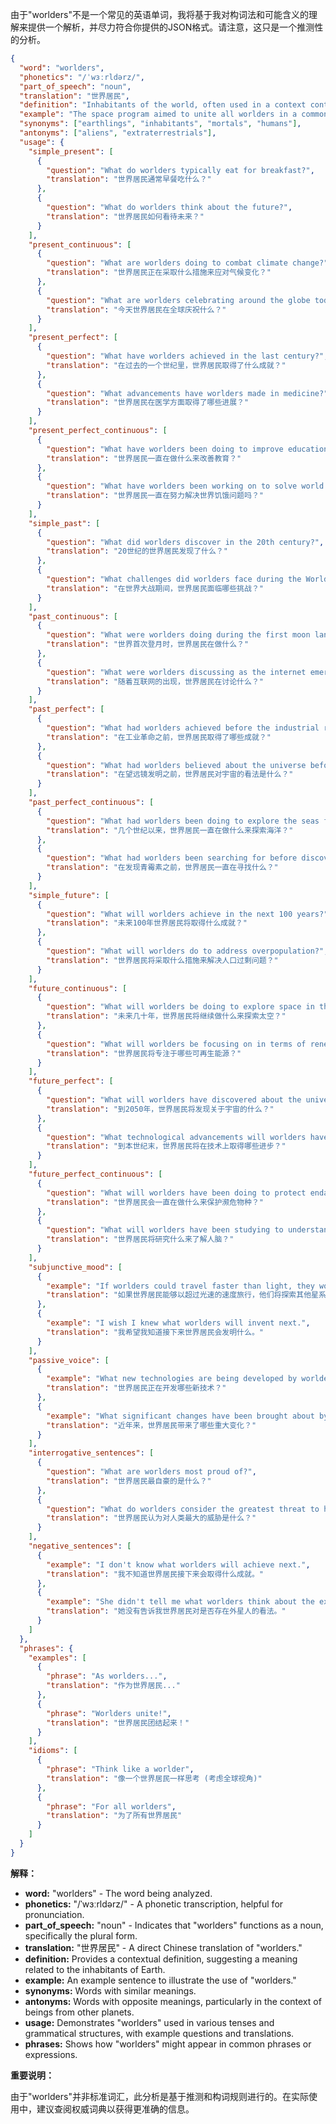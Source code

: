 由于"worlders"不是一个常见的英语单词，我将基于我对构词法和可能含义的理解来提供一个解析，并尽力符合你提供的JSON格式。请注意，这只是一个推测性的分析。

```json
{
  "word": "worlders",
  "phonetics": "/ˈwɜːrldərz/",
  "part_of_speech": "noun",
  "translation": "世界居民",
  "definition": "Inhabitants of the world, often used in a context contrasting them with beings from other planets or realms.",
  "example": "The space program aimed to unite all worlders in a common goal.",
  "synonyms": ["earthlings", "inhabitants", "mortals", "humans"],
  "antonyms": ["aliens", "extraterrestrials"],
  "usage": {
    "simple_present": [
      {
        "question": "What do worlders typically eat for breakfast?",
        "translation": "世界居民通常早餐吃什么？"
      },
      {
        "question": "What do worlders think about the future?",
        "translation": "世界居民如何看待未来？"
      }
    ],
    "present_continuous": [
      {
        "question": "What are worlders doing to combat climate change?",
        "translation": "世界居民正在采取什么措施来应对气候变化？"
      },
      {
        "question": "What are worlders celebrating around the globe today?",
        "translation": "今天世界居民在全球庆祝什么？"
      }
    ],
    "present_perfect": [
      {
        "question": "What have worlders achieved in the last century?",
        "translation": "在过去的一个世纪里，世界居民取得了什么成就？"
      },
      {
        "question": "What advancements have worlders made in medicine?",
        "translation": "世界居民在医学方面取得了哪些进展？"
      }
    ],
    "present_perfect_continuous": [
      {
        "question": "What have worlders been doing to improve education?",
        "translation": "世界居民一直在做什么来改善教育？"
      },
      {
        "question": "What have worlders been working on to solve world hunger?",
        "translation": "世界居民一直在努力解决世界饥饿问题吗？"
      }
    ],
    "simple_past": [
      {
        "question": "What did worlders discover in the 20th century?",
        "translation": "20世纪的世界居民发现了什么？"
      },
      {
        "question": "What challenges did worlders face during the World Wars?",
        "translation": "在世界大战期间，世界居民面临哪些挑战？"
      }
    ],
    "past_continuous": [
      {
        "question": "What were worlders doing during the first moon landing?",
        "translation": "世界首次登月时，世界居民在做什么？"
      },
      {
        "question": "What were worlders discussing as the internet emerged?",
        "translation": "随着互联网的出现，世界居民在讨论什么？"
      }
    ],
    "past_perfect": [
      {
        "question": "What had worlders achieved before the industrial revolution?",
        "translation": "在工业革命之前，世界居民取得了哪些成就？"
      },
      {
        "question": "What had worlders believed about the universe before the invention of the telescope?",
        "translation": "在望远镜发明之前，世界居民对宇宙的看法是什么？"
      }
    ],
    "past_perfect_continuous": [
      {
        "question": "What had worlders been doing to explore the seas for centuries?",
        "translation": "几个世纪以来，世界居民一直在做什么来探索海洋？"
      },
      {
        "question": "What had worlders been searching for before discovering penicillin?",
        "translation": "在发现青霉素之前，世界居民一直在寻找什么？"
      }
    ],
    "simple_future": [
      {
        "question": "What will worlders achieve in the next 100 years?",
        "translation": "未来100年世界居民将取得什么成就？"
      },
      {
        "question": "What will worlders do to address overpopulation?",
        "translation": "世界居民将采取什么措施来解决人口过剩问题？"
      }
    ],
    "future_continuous": [
      {
        "question": "What will worlders be doing to explore space in the coming decades?",
        "translation": "未来几十年，世界居民将继续做什么来探索太空？"
      },
      {
        "question": "What will worlders be focusing on in terms of renewable energy?",
        "translation": "世界居民将专注于哪些可再生能源？"
      }
    ],
    "future_perfect": [
      {
        "question": "What will worlders have discovered about the universe by 2050?",
        "translation": "到2050年，世界居民将发现关于宇宙的什么？"
      },
      {
        "question": "What technological advancements will worlders have made by the end of the century?",
        "translation": "到本世纪末，世界居民将在技术上取得哪些进步？"
      }
    ],
    "future_perfect_continuous": [
      {
        "question": "What will worlders have been doing to protect endangered species?",
        "translation": "世界居民会一直在做什么来保护濒危物种？"
      },
      {
        "question": "What will worlders have been studying to understand the human brain?",
        "translation": "世界居民将研究什么来了解人脑？"
      }
    ],
    "subjunctive_mood": [
      {
        "example": "If worlders could travel faster than light, they would explore other galaxies.",
        "translation": "如果世界居民能够以超过光速的速度旅行，他们将探索其他星系。"
      },
      {
        "example": "I wish I knew what worlders will invent next.",
        "translation": "我希望我知道接下来世界居民会发明什么。"
      }
    ],
    "passive_voice": [
      {
        "example": "What new technologies are being developed by worlders?",
        "translation": "世界居民正在开发哪些新技术？"
      },
      {
        "example": "What significant changes have been brought about by worlders in recent years?",
        "translation": "近年来，世界居民带来了哪些重大变化？"
      }
    ],
    "interrogative_sentences": [
      {
        "question": "What are worlders most proud of?",
        "translation": "世界居民最自豪的是什么？"
      },
      {
        "question": "What do worlders consider the greatest threat to humanity?",
        "translation": "世界居民认为对人类最大的威胁是什么？"
      }
    ],
    "negative_sentences": [
      {
        "example": "I don't know what worlders will achieve next.",
        "translation": "我不知道世界居民接下来会取得什么成就。"
      },
      {
        "example": "She didn't tell me what worlders think about the existence of aliens.",
        "translation": "她没有告诉我世界居民对是否存在外星人的看法。"
      }
    ]
  },
  "phrases": {
    "examples": [
      {
        "phrase": "As worlders...",
        "translation": "作为世界居民..."
      },
      {
        "phrase": "Worlders unite!",
        "translation": "世界居民团结起来！"
      }
    ],
    "idioms": [
      {
        "phrase": "Think like a worlder",
        "translation": "像一个世界居民一样思考 (考虑全球视角)"
      },
      {
        "phrase": "For all worlders",
        "translation": "为了所有世界居民"
      }
    ]
  }
}
```

**解释：**

*   **word:** "worlders" -  The word being analyzed.
*   **phonetics:** "/ˈwɜːrldərz/" - A phonetic transcription, helpful for pronunciation.
*   **part\_of\_speech:** "noun" - Indicates that "worlders" functions as a noun, specifically the plural form.
*   **translation:** "世界居民" -  A direct Chinese translation of "worlders."
*   **definition:**  Provides a contextual definition, suggesting a meaning related to the inhabitants of Earth.
*   **example:** An example sentence to illustrate the use of "worlders."
*   **synonyms:**  Words with similar meanings.
*   **antonyms:** Words with opposite meanings, particularly in the context of beings from other planets.
*   **usage:**  Demonstrates "worlders" used in various tenses and grammatical structures, with example questions and translations.
*   **phrases:** Shows how "worlders" might appear in common phrases or expressions.

**重要说明：**

由于"worlders"并非标准词汇，此分析是基于推测和构词规则进行的。在实际使用中，建议查阅权威词典以获得更准确的信息。
 
